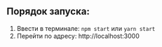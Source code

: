 ## Порядок запуска:

1. Ввести в терминале: `npm start` или `yarn start`
2. Перейти по адресу: http://localhost:3000
